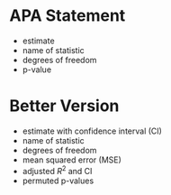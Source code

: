 # APA Statement
- estimate
- name of statistic
- degrees of freedom
- p-value

# Better Version
- estimate with confidence interval (CI)
- name of statistic
- degrees of freedom
- mean squared error (MSE)
- adjusted $R^2$ and CI
- permuted p-values